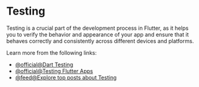 # Testing

Testing is a crucial part of the development process in Flutter, as it helps you to verify the behavior and appearance of your app and ensure that it behaves correctly and consistently across different devices and platforms.

Learn more from the following links:

- [@official@Dart Testing](https://dart.dev/guides/testing)
- [@official@Testing Flutter Apps](https://docs.flutter.dev/testing)
- [@feed@Explore top posts about Testing](https://app.daily.dev/tags/testing?ref=roadmapsh)
